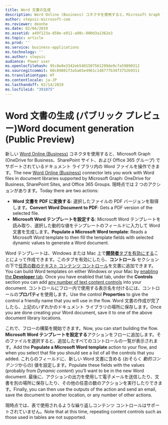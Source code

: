 ```yaml
---
title: Word 文書の生成
description: Word Online (Business) コネクタを使用すると、Microsoft Graph でサポートされているドキュメント ライブラリ内の Word ファイルを操作して、テンプレートからファイルを生成したりファイルの PDF バージョンを作成したりできます。
author: stepsic-microsoft-com
ms.reviewer: deonhe
ms.date: 02/04/2019
ms.assetid: a49f123a-d50e-e911-a98c-000d3a1362e3
ms.topic: article
ms.prod: ''
ms.service: business-applications
ms.technology: ''
ms.author: stepsic
audience: Power user
ms.openlocfilehash: 95c8e8e3342eb5401507561299de9cfa59890312
ms.sourcegitcommit: 60c89801f3a5a65e4961c14877fb34f3752b9311
ms.translationtype: HT
ms.contentlocale: ja-JP
ms.lasthandoff: 02/14/2019
ms.locfileid: "391075"
---
```

# <a name="word-document-generation-public-preview"></a><span data-ttu-id="7cb30-103">Word 文書の生成 (パブリック プレビュー)</span><span class="sxs-lookup"><span data-stu-id="7cb30-103">Word document generation (Public Preview)</span></span>




<span data-ttu-id="7cb30-104">新しい [Word Online (Business)](https://flow.microsoft.com/services/) コネクタを使用すると、Microsoft Graph (OneDrive for Business、SharePoint サイト、および Office 365 グループ) でサポートされているドキュメント ライブラリ内の Word ファイルを操作できます。</span><span class="sxs-lookup"><span data-stu-id="7cb30-104">The new [Word Online (Business)](https://flow.microsoft.com/services/) connector lets you work with Word files in document libraries supported by Microsoft Graph: OneDrive for Business, SharePoint Sites, and Office 365 Groups.</span></span> <span data-ttu-id="7cb30-105">現時点では 2 つのアクションがあります。</span><span class="sxs-lookup"><span data-stu-id="7cb30-105">Today there are two actions:</span></span>

- <span data-ttu-id="7cb30-106">**Word 文書を PDF に変換する**: 選択したファイルの PDF バージョンを取得します。</span><span class="sxs-lookup"><span data-stu-id="7cb30-106">**Convert Word Document to PDF**: Gets a PDF version of the selected file.</span></span>
- <span data-ttu-id="7cb30-107">**Microsoft Word テンプレートを設定する**: Microsoft Word テンプレートを読み取り、選択した動的な値をテンプレートのフィールドに入力して Word 文書を生成します。</span><span class="sxs-lookup"><span data-stu-id="7cb30-107">**Populate a Microsoft Word template**: Reads a Microsoft Word template to then fill the template fields with selected dynamic values to generate a Word document.</span></span>

<span data-ttu-id="7cb30-108">Word テンプレートは、Windows または Mac 上で[**開発者**タブを有効にする](https://support.office.com/article/show-the-developer-tab-e1192344-5e56-4d45-931b-e5fd9bea2d45)ことによって作成できます。このタブを有効にしたら、**コントロール** セクションの下で[任意の数のテキスト コンテンツ コントロール](https://support.office.com/article/create-forms-that-users-complete-or-print-in-word-040c5cc1-e309-445b-94ac-542f732c8c8b)を文書に追加できます。</span><span class="sxs-lookup"><span data-stu-id="7cb30-108">You can build Word templates on either Windows or your Mac by [enabling the **Developer** tab](https://support.office.com/article/show-the-developer-tab-e1192344-5e56-4d45-931b-e5fd9bea2d45). Once you have enabled that tab, under the **Controls** section you can add [any number of text content controls](https://support.office.com/article/create-forms-that-users-complete-or-print-in-word-040c5cc1-e309-445b-94ac-542f732c8c8b) into your document.</span></span> <span data-ttu-id="7cb30-109">コントロールにフロー内で使用する表示名を付けるには、コントロールの**プロパティ**を使用します。</span><span class="sxs-lookup"><span data-stu-id="7cb30-109">Use the control **Properties** to give the control a friendly name that you will use in the flow.</span></span> <span data-ttu-id="7cb30-110">Word 文書の作成が完了したら、上記のいずれかのドキュメント ライブラリの場所に保存します。</span><span class="sxs-lookup"><span data-stu-id="7cb30-110">Once you are done creating your Word document, save it to one of the above document library locations.</span></span>

<span data-ttu-id="7cb30-111">これで、フローの構築を開始できます。</span><span class="sxs-lookup"><span data-stu-id="7cb30-111">Now, you can start building the flow.</span></span> <span data-ttu-id="7cb30-112">**Microsoft Word テンプレートを設定する**アクションをフローに追加します。そのファイルを選択すると、追加したすべてのコントロールの一覧が表示されます。</span><span class="sxs-lookup"><span data-stu-id="7cb30-112">Add the **Populate a Microsoft Word template** action to your flow, and when you select that file you should see a list of all the controls that you added.</span></span> <span data-ttu-id="7cb30-113">これらのフィールドに、新しい Word 文書に含める (おそらく *動的コンテンツ*からの) 値を設定します。</span><span class="sxs-lookup"><span data-stu-id="7cb30-113">Populate these fields with the values (probably from *Dynamic content*) you’ll want to be in the new Word document.</span></span> <span data-ttu-id="7cb30-114">最後に、アクションの出力を使用して電子メールを送信したり、文書を別の場所に保存したり、その他の任意の数のアクションを実行したりできます。</span><span class="sxs-lookup"><span data-stu-id="7cb30-114">Finally, you can then use the outputs of the action and send an email, save the document to another location, or any number of other actions.</span></span> 

<span data-ttu-id="7cb30-115">現時点では、表で使用されるような繰り返しコンテンツ コントロールはサポートされていません。</span><span class="sxs-lookup"><span data-stu-id="7cb30-115">Note that at this time, repeating content controls such as those used in tables are not supported.</span></span>